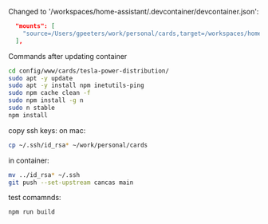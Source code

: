 Changed to '/workspaces/home-assistant/.devcontainer/devcontainer.json':

```json
  "mounts": [
    "source=/Users/gpeeters/work/personal/cards,target=/workspaces/home-assistant/config/www/cards,type=bind,consistency=cached"
  ],
 ```

Commands after updating container


```bash
cd config/www/cards/tesla-power-distribution/
sudo apt -y update
sudo apt -y install npm inetutils-ping
sudo npm cache clean -f
sudo npm install -g n
sudo n stable
npm install
```
copy ssh keys:
on mac:
```bash
cp ~/.ssh/id_rsa* ~/work/personal/cards
```
in container:
```bash
mv ../id_rsa* ~/.ssh
git push --set-upstream cancas main
```

test comamnds:
```bash
npm run build
```